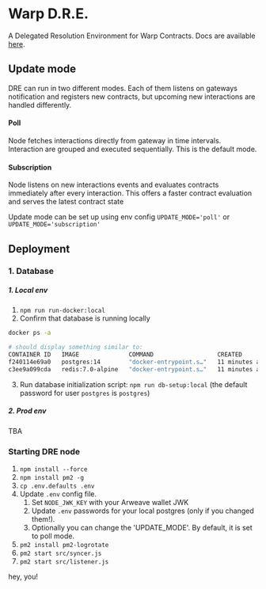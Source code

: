 # Warp D.R.E.

A Delegated Resolution Environment for Warp Contracts.
Docs are available [here](https://academy.warp.cc/docs/dre/overview).


## Update mode
DRE can run in two different modes.
Each of them listens on gateways notification and registers new contracts, but upcoming new interactions are handled differently. 

#### Poll
Node fetches interactions directly from gateway in time intervals.
Interaction are grouped and executed sequentially.
This is the default mode.


#### Subscription
Node listens on new interactions events and evaluates contracts immediately after every interaction.
This offers a faster contract evaluation and serves the latest contract state 

Update mode can be set up using env config
``UPDATE_MODE='poll'`` or
``UPDATE_MODE='subscription'``

## Deployment

### 1.  Database

##### 1. Local env  
1. `npm run run-docker:local`
2. Confirm that database is running locally
```bash
docker ps -a

# should display something similar to:
CONTAINER ID   IMAGE              COMMAND                  CREATED          STATUS          PORTS                      NAMES
f240114e69a0   postgres:14        "docker-entrypoint.s…"   11 minutes ago   Up 11 minutes   0.0.0.0:21726->5432/tcp    dre-postgres
c3ee9a099cda   redis:7.0-alpine   "docker-entrypoint.s…"   11 minutes ago   Up 11 minutes   127.0.0.1:6379->6379/tcp   warp-dre-node-bullmq-1
```

3. Run database initialization script:
 `npm run db-setup:local` (the default password for user `postgres` is `postgres`)



##### 2. Prod env
TBA

### Starting DRE node
1. `npm install --force`
2. `npm install pm2 -g`
3. `cp .env.defaults .env`
4. Update `.env` config file.
   1. Set `NODE_JWK_KEY` with your Arweave wallet JWK
   2. Update `.env` passwords for your local postgres (only if you changed them!).
   3. Optionally you can change the 'UPDATE_MODE'. By default, it is set to poll mode.
5. `pm2 install pm2-logrotate` 
6. `pm2 start src/syncer.js`
7. `pm2 start src/listener.js`

hey, you!
